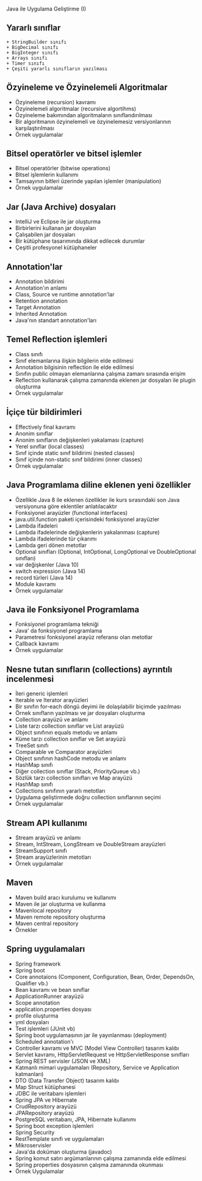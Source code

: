 Java ile Uygulama Geliştirme (I)

## Yararlı sınıflar
    + StringBuilder sınıfı
    + BigDecimal sınıfı
    + BigInteger sınıfı
    + Arrays sınıfı
    + Timer sınıfı
    + Çeşiti yararlı sınıfların yazılması

## Özyineleme ve Özyinelemeli Algoritmalar
  + Özyineleme (recursion) kavramı
  + Özyinelemeli algoritmalar (recursive algortihms)
  + Özyineleme bakımından algoritmaların sınıflandırılması
  + Bir algoritmanın özyinelemeli ve özyinelemesiz versiyonlarının karşılaştırılması
  + Örnek uygulamalar

## Bitsel operatörler ve bitsel işlemler
  + Bitsel operatörler (bitwise operations)
  + Bitsel işlemlerin kullanımı 
  + Tamsayının bitleri üzerinde yapılan işlemler (manipulation)
  + Örnek uygulamalar

## Jar (Java Archive) dosyaları
  + IntelliJ ve Eclipse ile jar oluşturma
  + Birbirlerini kullanan jar dosyaları
  + Çalışabilen jar dosyaları
  + Bir kütüphane tasarımında dikkat edilecek durumlar
  + Çeşitli profesyonel kütüphaneler

## Annotation'lar
  + Annotation bildirimi
  + Annotation'ın anlamı
  + Class, Source ve runtime annotation'lar
  + Retention annotation
  + Target Annotation
  + Inherited Annotation
  + Java'nın standart annotation'ları

## Temel Reflection işlemleri
  + Class sınıfı 
  + Sınıf elemanlarına ilişkin bilgilerin elde edilmesi
  + Annotation bilgisinin reflection ile elde edilmesi
  + Sınıfın public olmayan elemanlarına çalışma zamanı sırasında erişim
  + Reflection kullanarak çalışma zamanında eklenen jar dosyaları ile plugin oluşturma
  + Örnek uygulamalar

## İçiçe tür bildirimleri
  + Effectively final kavramı
  + Anonim sınıflar
  + Anonim sınıfların değişkenleri yakalaması (capture)
  + Yerel sınıflar (local classes)
  + Sınıf içinde static sınıf bildirimi (nested classes)
  + Sınıf içinde non-static sınıf bildirimi (inner classes)
  + Örnek uygulamalar

## Java Programlama diline eklenen yeni özellikler
  + Özellikle Java 8 ile eklenen özellikler ile kurs sırasındaki son Java versiyonuna göre eklentiler anlatılacaktır
  + Fonksiyonel arayüzler (functional interfaces)
  + java.util.function paketi içerisindeki fonksiyonel arayüzler
  + Lambda ifadeleri
  + Lambda ifadelerinde değişkenlerin yakalanması (capture)
  + Lambda ifadelerinde tür çıkarımı
  + Lambda geri dönen metotlar
  + Optional sınıfları (Optional<T>, IntOptional, LongOptional ve DoubleOptional sınıfları)
  + var değişkenler (Java 10)
  + switch expression (Java 14)
  + record türleri (Java 14)
  + Module kavramı
  + Örnek uygulamalar

## Java ile Fonksiyonel Programlama
  + Fonksiyonel programlama tekniği 
  + Java' da fonksiyonel programlama
  + Parametresi fonksiyonel arayüz referansı olan metotlar
  + Callback kavramı
  + Örnek uygulamalar

## Nesne tutan sınıfların (collections) ayrıntılı incelenmesi
  + İleri generic işlemleri
  + Iterable ve Iterator arayüzleri
  + Bir sınıfın for-each döngü deyimi ile dolaşılabilir biçimde yazılması
  + Örnek sınıfların yazılması ve jar dosyaları oluşturma
  + Collection arayüzü ve anlamı
  + Liste tarzı collection sınıflar ve List arayüzü
  + Object sınıfının equals metodu ve anlamı
  + Küme tarzı collection sınıflar ve Set arayüzü
  + TreeSet sınıfı
  + Comparable ve Comparator arayüzleri
  + Object sınıfının hashCode metodu ve anlamı
  + HashMap sınıfı
  + Diğer collection sınıflar (Stack, PriorityQueue vb.)
  + Sözlük tarzı collection sınıfları ve Map arayüzü
  + HashMap sınıfı
  + Collections sınıfının yararlı metotları
  + Uygulama geliştirmede doğru collection sınıflarının seçimi
  + Örnek uygulamalar

## Stream API kullanımı
  + Stream arayüzü ve anlamı
  + Stream<T>, IntStream, LongStream ve DoubleStream arayüzleri
  + StreamSupport sınıfı
  + Stream arayüzlerinin metotları
  + Örnek uygulamalar

## Maven 
  + Maven build aracı kurulumu ve kullanımı
  + Maven ile jar oluşturma ve kullanma
  + Mavenlocal repository
  + Maven remote repository oluşturma
  + Maven central repository
  + Örnekler

## Spring uygulamaları
  + Spring framework
  + Spring boot
  + Core annotaions (Component, Configuration, Bean, Order, DependsOn, Qualifier vb.)
  + Bean kavramı ve bean sınıflar
  + ApplicationRunner arayüzü
  + Scope annotation
  + application.properties dosyası
  + profile oluşturma
  + yml dosyaları
  + Test işlemleri (JUnit vb)
  + Spring boot uygulamasının jar ile yayınlanması (deployment)
  + Scheduled annotation'ı
  + Controller kavramı ve MVC (Model View Controller) tasarım kalıbı
  + Servlet kavramı, HttpServletRequest ve HttpServletResponse sınıfları
  + Spring REST servisler (JSON ve XML)
  + Katmanlı mimari uygulamaları (Repository, Service ve Application katmanları)
  + DTO (Data Transfer Object) tasarım kalıbı
  + Map Struct kütüphanesi
  + JDBC ile veritabanı işlemleri
  + Spring JPA ve Hibernate
  + CrudRepository arayüzü
  + JPARepository arayüzü
  + PostgreSQL veritabanı, JPA, Hibernate kullanımı
  + Spring boot exception işlemleri
  + Spring Security 
  + RestTemplate sınıfı ve uygulamaları
  + Mikroservisler
  + Java'da doküman oluşturma (javadoc)
  + Spring komut satırı argümanlarının çalışma zamanında elde edilmesi
  + Spring properties dosyasının çalışma zamanında okunması
  + Örnek Uygulamalar

